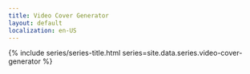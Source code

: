 ```yaml
---
title: Video Cover Generator
layout: default
localization: en-US
---
```


{% include series/series-title.html
    series=site.data.series.video-cover-generator
%}